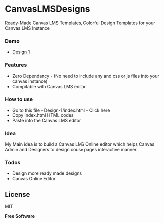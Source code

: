 # CanvasLMSDesigns
Ready-Made Canvas LMS Templates, Colorful Design Templates for your Canvas LMS Instance 

### Demo

  - [Design 1](https://k12.edutech.lk/courses/3)

### Features

  - Zero Dependancy - (No need to include any and css or js files into your canvas instance)
  - Compitable with Canvas LMS editor

### How to use
  - Go to this file - Design-1/index.html - [Click here ](https://raw.githubusercontent.com/EdutechAZ/CanvasLMSDesigns/master/Design-1/index.html)
  - Copy  index.html HTML codes 
  - Paste into the Canvas LMS editor

### Idea

My Main idea is to build a Canvas LMS Online editor which helps Canvas Admin and Designers to design couse pages interactive manner.


### Todos

 - Design more ready made designs
 - Canvas Online Editor

License
----

MIT

**Free Software**

